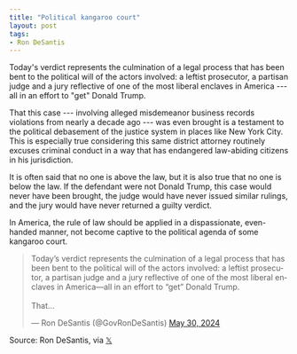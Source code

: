 ```yaml
---
title: "Political kangaroo court"
layout: post
tags:
- Ron DeSantis
---
```


Today's verdict represents the culmination of a legal process that has been bent to the political will of the actors involved: a leftist prosecutor, a partisan judge and a jury reflective of one of the most liberal enclaves in America --- all in an effort to "get" Donald Trump.

That this case --- involving alleged misdemeanor business records violations from nearly a decade ago --- was even brought is a testament to the political debasement of the justice system in places like New York City. This is especially true considering this same district attorney routinely excuses criminal conduct in a way that has endangered law-abiding citizens in his jurisdiction.

It is often said that no one is above the law, but it is also true that no one is below the law. If the defendant were not Donald Trump, this case would never have been brought, the judge would have never issued similar rulings, and the jury would have never returned a guilty verdict.

In America, the rule of law should be applied in a dispassionate, even-handed manner, not become captive to the political agenda of some kangaroo court.

<blockquote class="twitter-tweet"><p lang="en" dir="ltr">Today’s verdict represents the culmination of a legal process that has been bent to the political will of the actors involved: a leftist prosecutor, a partisan judge and a jury reflective of one of the most liberal enclaves in America—all in an effort to “get” Donald Trump.<br /><br />That…</p>&mdash; Ron DeSantis (@GovRonDeSantis) <a href="https://twitter.com/GovRonDeSantis/status/1796288427924639987?ref_src=twsrc%5Etfw">May 30, 2024</a></blockquote> <script async src="https://platform.twitter.com/widgets.js" charset="utf-8"></script>

Source: Ron DeSantis, via [𝕏](https://x.com)

